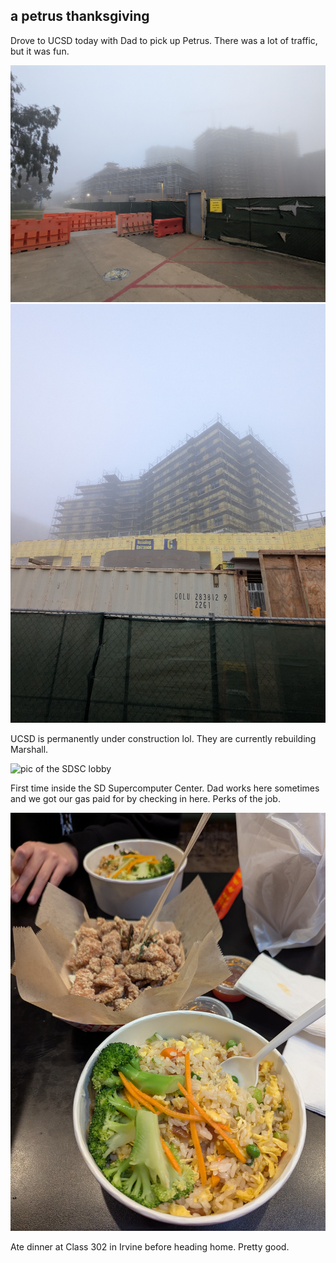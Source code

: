 ## a petrus thanksgiving

Drove to UCSD today with Dad to pick up Petrus. There was a lot of traffic, but it was fun.

![first pic of UCSD under construction](/images/2024-11-27-a-petrus-thanksgiving/ucsd-construction-1.jpg)
![second pic of UCSD under construction](/images/2024-11-27-a-petrus-thanksgiving/ucsd-construction-2.jpg)

UCSD is permanently under construction lol. They are currently rebuilding Marshall.

![pic of the SDSC lobby](/images/2024-11-27-a-petrus-thanksgiving/sdsc.jpg)

First time inside the SD Supercomputer Center. Dad works here sometimes and we got our gas paid for by checking in here. Perks of the job.

![pic of food from Class 302](/images/2024-11-27-a-petrus-thanksgiving/class302.jpg)

Ate dinner at Class 302 in Irvine before heading home. Pretty good.